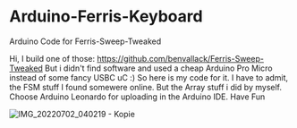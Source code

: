 # Arduino-Ferris-Keyboard
Arduino Code for Ferris-Sweep-Tweaked

Hi,
I build one of those: https://github.com/benvallack/Ferris-Sweep-Tweaked
But i didn't find software and used a cheap Arduino Pro Micro instead of some fancy USBC uC :)
So here is my code for it. I have to admit, the FSM stuff I found somewere online. But the Array stuff i did by myself.
Choose Arduino Leonardo for uploading in the Arduino IDE.
Have Fun

![IMG_20220702_040219 - Kopie](https://user-images.githubusercontent.com/108585802/177009647-a6fd71f9-09b7-4b18-9cdb-e16390e64aae.jpg)
